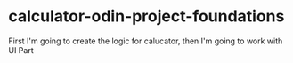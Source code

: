 # calculator-odin-project-foundations

First I'm going to create the logic for calucator, then I'm going to work with UI Part